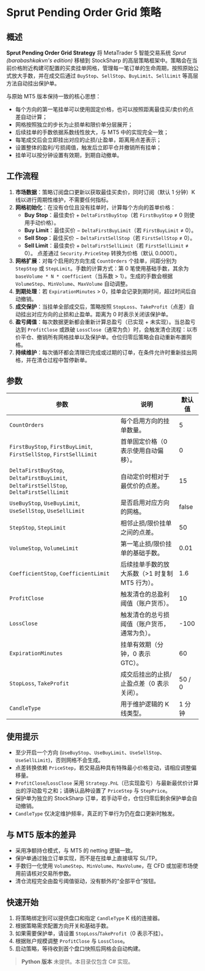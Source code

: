 # Sprut Pending Order Grid 策略

## 概述
**Sprut Pending Order Grid Strategy** 将 MetaTrader 5 智能交易系统 *Sprut (barabashkakvn's edition)* 移植到 StockSharp 的高层策略框架中。策略会在当前价格附近构建可配置的买卖挂单网格，管理每一笔订单的生命周期，按照原始公式放大手数，并在成交后通过 `BuyStop`、`SellStop`、`BuyLimit`、`SellLimit` 等高层方法自动挂出保护单。

与原始 MT5 版本保持一致的核心思想：

* 每个方向的第一笔挂单可以使用固定价格，也可以按照距离最佳买/卖价的点差自动计算；
* 网格按照独立的步长为止损单和限价单分层展开；
* 后续挂单的手数依据系数线性放大，与 MT5 中的实现完全一致；
* 每笔成交后会立即挂出对应的止损/止盈单，距离用点差表示；
* 设置整体的盈利/亏损阈值，触发后立即平仓并撤销所有挂单；
* 挂单可以按分钟设置有效期，到期自动撤单。

## 工作流程
1. **市场数据**：策略订阅盘口更新以获取最佳买卖价，同时订阅（默认 1 分钟）K 线以进行周期性维护，不需要任何指标。
2. **网格初始化**：在没有仓位且没有挂单时，计算每个方向的首单价格：
   * **Buy Stop**：最佳卖价 + `DeltaFirstBuyStop`（若 `FirstBuyStop` ≠ 0 则使用手动价格）。
   * **Buy Limit**：最佳买价 − `DeltaFirstBuyLimit`（若 `FirstBuyLimit` ≠ 0）。
   * **Sell Stop**：最佳买价 − `DeltaFirstSellStop`（若 `FirstSellStop` ≠ 0）。
   * **Sell Limit**：最佳卖价 + `DeltaFirstSellLimit`（若 `FirstSellLimit` ≠ 0）。
   点差通过 `Security.PriceStep` 转换为价格（默认 0.0001）。
3. **网格扩展**：对每个启用的方向生成 `CountOrders` 个挂单，间距分别为 `StepStop` 或 `StepLimit`。手数的计算方式：第 0 笔使用基础手数，其余为 `baseVolume * N * coefficient`（当系数 > 1）。生成的手数会根据 `VolumeStep`、`MinVolume`、`MaxVolume` 自动调整。
4. **到期处理**：若 `ExpirationMinutes` > 0，挂单会记录到期时间，超过时间后自动撤销。
5. **成交保护**：当挂单全部成交后，策略按照 `StopLoss`、`TakeProfit`（点差）自动挂出对应方向的止损和止盈单。距离为 0 时表示关闭该保护单。
6. **盈亏阈值**：每次数据更新都会重新计算总盈亏（已实现 + 未实现）。当总盈亏达到 `ProfitClose` 或跌破 `LossClose`（通常为负）时，会触发清仓流程：以市价平仓、撤销所有网格挂单以及保护单。仓位归零后策略会自动重新布置网格。
7. **持续维护**：每次循环都会清理已完成或过期的订单，在条件允许时重新挂出网格，并在清仓过程中暂停新单。

## 参数
| 参数 | 说明 | 默认值 |
| --- | --- | --- |
| `CountOrders` | 每个启用方向的挂单数量。 | 5 |
| `FirstBuyStop`, `FirstBuyLimit`, `FirstSellStop`, `FirstSellLimit` | 首单固定价格（0 表示使用自动偏移）。 | 0 |
| `DeltaFirstBuyStop`, `DeltaFirstBuyLimit`, `DeltaFirstSellStop`, `DeltaFirstSellLimit` | 自动定价时相对于最优价的点差。 | 15 |
| `UseBuyStop`, `UseBuyLimit`, `UseSellStop`, `UseSellLimit` | 是否启用对应方向的网格。 | false |
| `StepStop`, `StepLimit` | 相邻止损/限价挂单之间的点差。 | 50 |
| `VolumeStop`, `VolumeLimit` | 第一笔止损/限价挂单的基础手数。 | 0.01 |
| `CoefficientStop`, `CoefficientLimit` | 后续挂单手数的放大系数（>1 时复制 MT5 行为）。 | 1.6 |
| `ProfitClose` | 触发清仓的总盈利阈值（账户货币）。 | 10 |
| `LossClose` | 触发清仓的总亏损阈值（账户货币，通常为负）。 | -100 |
| `ExpirationMinutes` | 挂单有效期（分钟，0 表示 GTC）。 | 60 |
| `StopLoss`, `TakeProfit` | 成交后挂出的止损/止盈点差（0 表示关闭）。 | 50 / 0 |
| `CandleType` | 用于维护逻辑的 K 线类型。 | 1 分钟 |

## 使用提示
* 至少开启一个方向 (`UseBuyStop`、`UseBuyLimit`、`UseSellStop`、`UseSellLimit`)，否则网格不会生成。
* 点差转换依赖 `PriceStep`，若交易品种具有特殊最小价格变动，请相应调整偏移量。
* `ProfitClose`/`LossClose` 采用 `Strategy.PnL`（已实现盈亏）与最新最优价计算出的浮动盈亏之和；请确认品种设置了 `PriceStep` 与 `StepPrice`。
* 保护单为独立的 StockSharp 订单，若手动平仓，仓位归零后剩余保护单会自动撤销。
* `CandleType` 仅决定维护频率，真正的下单行为仍在盘口更新时触发。

## 与 MT5 版本的差异
* 采用净额持仓模式，与 MT5 的 netting 逻辑一致。
* 保护单通过独立订单实现，而不是在挂单上直接填写 SL/TP。
* 手数归一化使用 `VolumeStep`、`MinVolume`、`MaxVolume`，在 CFD 或加密市场使用前请核对交易所参数。
* 清仓流程完全由盈亏阈值驱动，没有额外的“全部平仓”按钮。

## 快速开始
1. 将策略绑定到可以提供盘口和指定 `CandleType` K 线的连接器。
2. 根据策略需求配置方向开关和基础手数。
3. 如果需要保护单，请设置 `StopLoss`/`TakeProfit`（0 表示不挂）。
4. 根据账户规模调整 `ProfitClose` 与 `LossClose`。
5. 启动策略，等待收到首个盘口快照后网格会自动构建。

> **Python 版本** 未提供。本目录仅包含 C# 实现。
